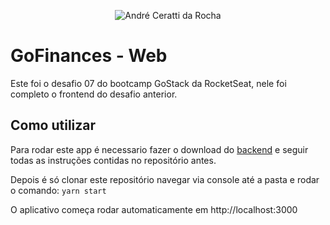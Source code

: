 <p align="center">
  <img src="https://i.imgur.com/Wh3jjrl.png" alt="André Ceratti da Rocha" />
</p>

# GoFinances - Web

Este foi o desafio 07 do bootcamp GoStack da RocketSeat, nele foi completo o frontend do desafio anterior.

## Como utilizar
Para rodar este app é necessario fazer o download do [backend](https://github.com/andreceratti/desafio-database-upload) e seguir todas as instruções contidas no repositório antes.

Depois é só clonar este repositório navegar via console até a pasta e rodar o comando: ```yarn start```

O aplicativo começa rodar automaticamente em http://localhost:3000
